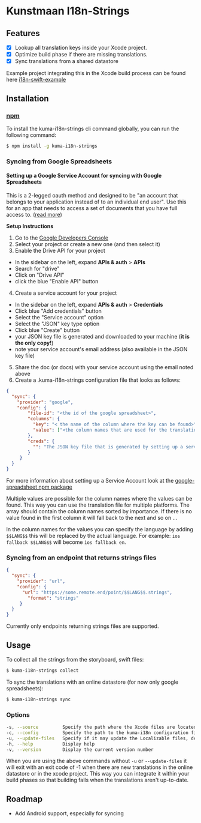 # Kunstmaan I18n-Strings

## Features
- [x] Lookup all translation keys inside your Xcode project.
- [x] Optimize build phase if there are missing translations.
- [x] Sync translations from a shared datastore

Example project integrating this in the Xcode build process can be found here [i18n-swift-example](https://github.com/Kunstmaan/i18n-swift-example)

## Installation

### [npm](https://www.npmjs.com/package/kuma-i18n-strings)

To install the kuma-i18n-strings cli command globally, you can run the following command:

```bash
$ npm install -g kuma-i18n-strings
```

### Syncing from Google Spreadsheets

#### Setting up a Google Service Account for syncing with Google Spreadsheets

This is a 2-legged oauth method and designed to be "an account that belongs to your application instead of to an individual end user".
Use this for an app that needs to access a set of documents that you have full access to.
([read more](https://developers.google.com/identity/protocols/OAuth2ServiceAccount))

__Setup Instructions__

1. Go to the [Google Developers Console](https://console.developers.google.com/project)
2. Select your project or create a new one (and then select it)
3. Enable the Drive API for your project
  - In the sidebar on the left, expand __APIs & auth__ > __APIs__
  - Search for "drive"
  - Click on "Drive API"
  - click the blue "Enable API" button
4. Create a service account for your project
  - In the sidebar on the left, expand __APIs & auth__ > __Credentials__
  - Click blue "Add credentials" button
  - Select the "Service account" option
  - Select the "JSON" key type option
  - Click blue "Create" button
  - your JSON key file is generated and downloaded to your machine (__it is the only copy!__)
  - note your service account's email address (also available in the JSON key file)
5. Share the doc (or docs) with your service account using the email noted above
6. Create a .kuma-i18n-strings configuration file that looks as follows:

```json
{
  "sync": {
    "provider": "google",
    "config": {
	    "file-id": "<the id of the google spreadsheet>",
	    "columns": {
	      "key": "< the name of the column where the key can be found>",
	      "value": ["<the column names that are used for the translation values>"]
	    },
	    "creds": {
	      "": "The JSON key file that is generated by setting up a service account in Google"
	    }
	 }
  }
}

```

For more information about setting up a Service Account look at the [google-spreadsheet npm package](https://github.com/theoephraim/node-google-spreadsheet)

Multiple values are possible for the column names where the values can be found. This way you can use the translation file for multiple platforms. The array should contain the column names sorted by importance. If there is no value found in the first column it will fall back to the next and so on ...

In the column names for the values you can specify the language by adding ```$$LANG$$``` this will be replaced by the actual language. For example: ```ios fallback $$LANG$$``` will become ```ios fallback en```.

### Syncing from an endpoint that returns strings files

```json
{
  "sync": {
    "provider": "url",
    "config": {
      "url": "https://some.remote.end/point/$$LANG$$.strings",
	    "format": "strings"
	 }
  }
}
```

Currently only endpoints returning strings files are supported.

## Usage

To collect all the strings from the storyboard, swift files:

```bash
$ kuma-i18n-strings collect
```

To sync the translations with an online datastore (for now only google spreadsheets):

```bash
$ kuma-i18n-strings sync
```

### Options
```bash
-s, --source         Specify the path where the Xcode files are located
-c, --config         Specify the path to the kuma-i18n configuration file relative to the source path, default .kuma-i18n-strings
-u, --update-files   Specify if it may update the Localizable files, default false
-h, --help           Display help
-v, --version        Display the current version number
```

When you are using the above commands without ```-u``` or ```--update-files``` it will exit with an exit code of -1 when there are new translations in the online datastore or in the xcode project. This way you can integrate it within your build phases so that building fails when the translations aren't up-to-date.

## Roadmap

* Add Android support, especially for syncing
